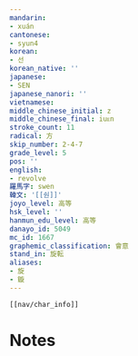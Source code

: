 ```yaml
---
mandarin:
- xuán
cantonese:
- syun4
korean:
- 선
korean_native: ''
japanese:
- SEN
japanese_nanori: ''
vietnamese:
middle_chinese_initial: z
middle_chinese_final: iuᴇn
stroke_count: 11
radical: 方
skip_number: 2-4-7
grade_level: 5
pos: ''
english:
- revolve
羅馬字: swen
韓文: '[[숸]]'
joyo_level: 高等
hsk_level: ''
hanmun_edu_level: 高等
danayo_id: 5049
mc_id: 1667
graphemic_classification: 會意
stand_in: 旋転
aliases:
- 旋
- 鏇
---
```

```meta-bind-embed
[[nav/char_info]]
```

# Notes
